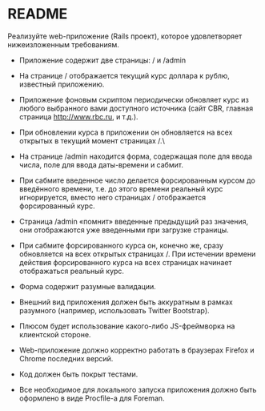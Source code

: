 # README

Реализуйте web-приложение (Rails проект), которое удовлетворяет
нижеизложенным требованиям.


* Приложение содержит две страницы: / и /admin

* На странице / отображается текущий курс доллара к рублю, известный
приложению.

* Приложение фоновым скриптом периодически обновляет курс из любого
выбранного вами доступного источника (сайт CBR, главная страница
http://www.rbc.ru, и т.д.).

* При обновлении курса в приложении он обновляется на всех открытых в
текущий момент страницах /.\

* На странице /admin находится форма, содержащая поле для ввода числа,
поле для ввода даты-времени и сабмит.

* При сабмите введенное число делается форсированным курсом до введённого
времени, т.е. до этого времени реальный курс игнорируется, вместо него
страницах / отображается форсированный курс. 

* Страница /admin «помнит» введенные предыдущий раз значения, они
отображаются уже введенными при загрузке страницы.

* При сабмите форсированного курса он, конечно же, cразу обновляется на всех
открытых страницах /. При истечении времени действия форсированного
курса на всех страницах начинает отображаться реальный курс.

* Форма содержит разумные валидации.

* Внешний вид приложения должен быть аккуратным в рамках разумного
(например, использовать Twitter Bootstrap).

* Плюсом будет использование какого-либо JS-фреймворка на клиентской
стороне.

* Web-приложение должно корректно работать в браузерах Firefox и Chrome
последних версий.

* Код должен быть покрыт тестами.

* Все необходимое для локального запуска приложения должно быть
оформлено в виде Procfile-а для Foreman.
